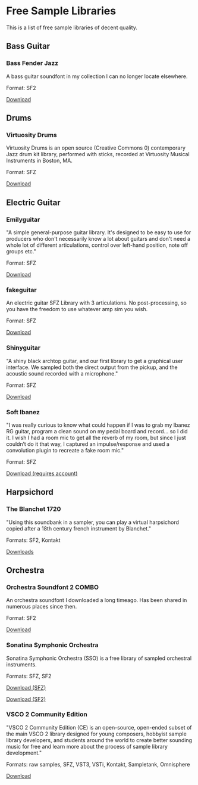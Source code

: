 # Free Sample Libraries

This is a list of free sample libraries of decent quality.

## Bass Guitar

### Bass Fender Jazz

A bass guitar soundfont in my collection I can no longer locate elsewhere.

Format: SF2

[Download](https://github.com/AprilDolly/Free-Audio-Software-List/raw/main/bass%20fender%20jazz%20(1%2C379kb).sf2)

## Drums

### Virtuosity Drums

Virtuosity Drums is an open source (Creative Commons 0) contemporary Jazz drum kit library, performed with sticks, recorded at Virtuosity Musical Instruments in Boston, MA.

Format: SFZ

[Download](https://vis.versilstudios.com/virtuosity-drums.html)

## Electric Guitar

### Emilyguitar

"A simple general-purpose guitar library. It's designed to be easy to use for producers who don't necessarily know a lot about guitars and don't need a whole lot of different articulations, control over left-hand position, note off groups etc."

Format: SFZ

[Download](https://shop.karoryfer.com/pages/free-emilyguitar)

### fakeguitar

An electric guitar SFZ Library with 3 articulations. No post-processing, so you have the freedom to use whatever amp sim you wish.

Format: SFZ

[Download](https://github.com/AprilDolly/fakeguitar/archive/refs/heads/main.zip)

### Shinyguitar

"A shiny black archtop guitar, and our first library to get a graphical user interface. We sampled both the direct output from the pickup, and the acoustic sound recorded with a microphone."

Format: SFZ

[Download](https://shop.karoryfer.com/pages/free-shinyguitar)

### Soft Ibanez

"I was really curious to know what could happen if I was to grab my Ibanez RG guitar, program a clean sound on my pedal board and record… so I did it. I wish I had a room mic to get all the reverb of my room, but since I just couldn’t do it that way, I captured an impulse/response and used a convolution plugin to recreate a fake room mic."

Format: SFZ

[Download (requires account)](https://www.pianobook.co.uk/packs/soft-ibanez/)

## Harpsichord

### The Blanchet 1720

"Using this soundbank in a sampler, you can play a virtual harpsichord copied after a 18th century french instrument by Blanchet."

Formats: SF2, Kontakt

[Downloads](http://sonimusicae.free.fr/blanchet1-en.html)

## Orchestra

### Orchestra Soundfont 2 COMBO

An orchestra soundfont I downloaded a long timeago. Has been shared in numerous places since then.

Format: SF2

[Download](https://junkskool.net/ftp/sf2/orchestra%20soundfont%202%20combo.sf2)

### Sonatina Symphonic Orchestra

Sonatina Symphonic Orchestra (SSO) is a free library of sampled orchestral instruments.

Formats: SFZ, SF2

[Download (SFZ)](https://github.com/peastman/sso/releases)

[Download (SF2)](https://archive.org/details/SonatinaSymphonicOrchestraSF2)

### VSCO 2 Community Edition

"VSCO 2 Community Edition (CE) is an open-source, open-ended subset of the main VSCO 2 library designed for young composers, hobbyist sample library developers, and students around the world to create better sounding music for free and learn more about the process of sample library development."

Formats: raw samples, SFZ, VST3, VSTi, Kontakt, Sampletank, Omnisphere

[Download](https://vis.versilstudios.com/vsco-community.html)

